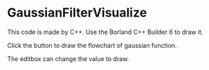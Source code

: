 # GaussianFilterVisualize
This code is made by C++. Use the Borland C++ Builder 6 to draw it.

Click the button to draw the flowchart of gaussian function.

The editbox can change the value to draw.
